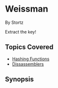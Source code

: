 # Weissman

By Stortz



Extract the key!
## Topics Covered

- [Hashing Functions](/cryptography/what-are-hashing-functions/)
- [Dissassemblers](/reverse-engineering/what-are-disassemblers/)
## Synopsis

